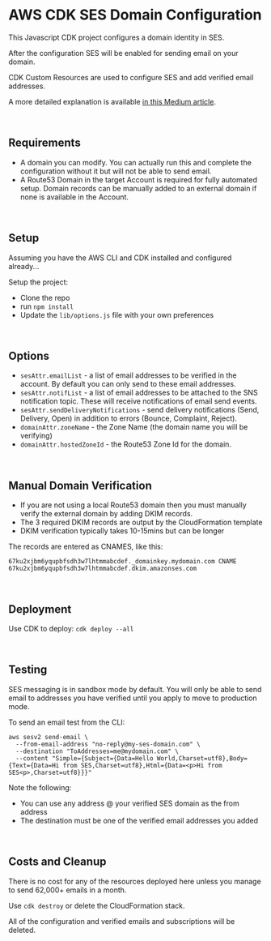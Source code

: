 # AWS CDK SES Domain Configuration

This Javascript CDK project configures a domain identity in SES.

After the configuration SES will be enabled for sending email on your domain.

CDK Custom Resources are used to configure SES and add verified email addresses.

A more detailed explanation is available [in this Medium article](https://markilott.medium.com/configure-aws-ses-to-send-email-for-your-domain-26d022897b21).

&nbsp;

## Requirements

- A domain you can modify. You can actually run this and complete the configuration without it but will not be able to send email.
- A Route53 Domain in the target Account is required for fully automated setup. Domain records can be manually added to an external domain if none is available in the Account.

&nbsp;

## Setup

Assuming you have the AWS CLI and CDK installed and configured already...

Setup the project:
- Clone the repo
- run `npm install`
- Update the `lib/options.js` file with your own preferences

&nbsp;

## Options

- `sesAttr.emailList` - a list of email addresses to be verified in the account. By default you can only send to these email addresses.
- `sesAttr.notifList` - a list of email addresses to be attached to the SNS notification topic. These will receive notifications of email send events.
- `sesAttr.sendDeliveryNotifications` - send delivery notifications (Send, Delivery, Open) in addition to errors (Bounce, Complaint, Reject).
- `domainAttr.zoneName` - the Zone Name (the domain name you will be verifying)
- `domainAttr.hostedZoneId` - the Route53 Zone Id for the domain.

&nbsp;

## Manual Domain Verification

- If you are not using a local Route53 domain then you must manually verify the external domain by adding DKIM records.
- The 3 required DKIM records are output by the CloudFormation template
- DKIM verification typically takes 10-15mins but can be longer

The records are entered as CNAMES, like this:

`67ku2xjbm6yqupbfsdh3w7lhtmmabcdef._domainkey.mydomain.com CNAME 67ku2xjbm6yqupbfsdh3w7lhtmmabcdef.dkim.amazonses.com`

&nbsp;

## Deployment

Use CDK to deploy:
`cdk deploy --all`

&nbsp;

## Testing

SES messaging is in sandbox mode by default. You will only be able to send email to addresses you have verified until you apply to move to production mode.

To send an email test from the CLI:

```shell
aws sesv2 send-email \
  --from-email-address "no-reply@my-ses-domain.com" \
  --destination "ToAddresses=me@mydomain.com" \
  --content "Simple={Subject={Data=Hello World,Charset=utf8},Body={Text={Data=Hi from SES,Charset=utf8},Html={Data=<p>Hi from SES<p>,Charset=utf8}}}"
```

Note the following:
- You can use any address @ your verified SES domain as the from address
- The destination must be one of the verified email addresses you added

&nbsp;

## Costs and Cleanup

There is no cost for any of the resources deployed here unless you manage to send 62,000+ emails in a month.

Use `cdk destroy` or delete the CloudFormation stack.

All of the configuration and verified emails and subscriptions will be deleted.
